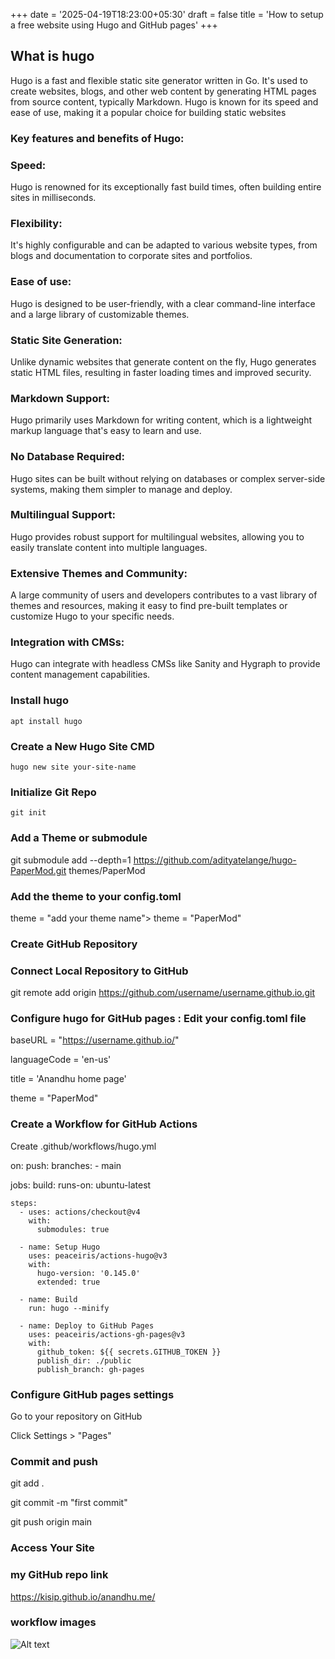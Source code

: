 +++
date = '2025-04-19T18:23:00+05:30'
draft = false
title = 'How to setup a free website using Hugo and GitHub pages'
+++
## What is hugo 
Hugo is a fast and flexible static site generator written in Go. It's used to create websites, blogs, and other web content by generating HTML pages from source content, typically Markdown. Hugo is known for its speed and ease of use, making it a popular choice for building static websites
### Key features and benefits of Hugo:
### Speed:
Hugo is renowned for its exceptionally fast build times, often building entire sites in milliseconds. 

### Flexibility:
It's highly configurable and can be adapted to various website types, from blogs and documentation to corporate sites and portfolios.

### Ease of use:
Hugo is designed to be user-friendly, with a clear command-line interface and a large library of customizable themes. 
### Static Site Generation:
Unlike dynamic websites that generate content on the fly, Hugo generates static HTML files, resulting in faster loading times and improved security. 
### Markdown Support:
Hugo primarily uses Markdown for writing content, which is a lightweight markup language that's easy to learn and use. 
### No Database Required:
Hugo sites can be built without relying on databases or complex server-side systems, making them simpler to manage and deploy. 
### Multilingual Support:
Hugo provides robust support for multilingual websites, allowing you to easily translate content into multiple languages. 
### Extensive Themes and Community:
A large community of users and developers contributes to a vast library of themes and resources, making it easy to find pre-built templates or customize Hugo to your specific needs. 
### Integration with CMSs:
Hugo can integrate with headless CMSs like Sanity and Hygraph to provide content management capabilities. 
### Install hugo 
```apt install hugo```
###  Create a New Hugo Site CMD
```hugo new site your-site-name```
### Initialize Git Repo
```git init```
### Add a Theme or submodule
git submodule add --depth=1 https://github.com/adityatelange/hugo-PaperMod.git themes/PaperMod
### Add the theme to your config.toml
theme = "add your theme name">
theme  = "PaperMod"
### Create GitHub Repository
### Connect Local Repository to GitHub
git remote add origin https://github.com/username/username.github.io.git
### Configure hugo for GitHub pages : Edit your config.toml file
baseURL = "https://username.github.io/"

languageCode = 'en-us'

title = 'Anandhu home page'

theme = "PaperMod"

### Create a  Workflow for GitHub Actions

Create .github/workflows/hugo.yml

on:
  push:
    branches:
      - main

jobs:
  build:
    runs-on: ubuntu-latest

    steps:
      - uses: actions/checkout@v4
        with:
          submodules: true

      - name: Setup Hugo
        uses: peaceiris/actions-hugo@v3
        with:
          hugo-version: '0.145.0'
          extended: true

      - name: Build
        run: hugo --minify

      - name: Deploy to GitHub Pages
        uses: peaceiris/actions-gh-pages@v3
        with:
          github_token: ${{ secrets.GITHUB_TOKEN }}
          publish_dir: ./public
          publish_branch: gh-pages
### Configure GitHub pages settings
Go to your repository on GitHub

Click Settings > "Pages"
### Commit and push
git add .

git commit -m "first commit"

git push  origin main

### Access Your Site

### my GitHub repo link
https://kisip.github.io/anandhu.me/

### workflow images

![Alt text](/images/hugo.png)
